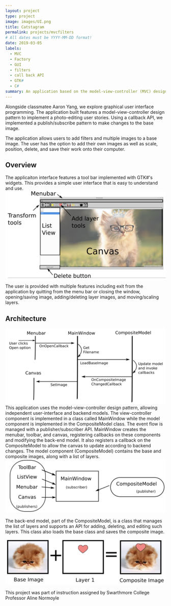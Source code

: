 ```yaml
---
layout: project
type: project
image: images/UI.png
title: Catstagram
permalink: projects/mvcfilters
# All dates must be YYYY-MM-DD format!
date: 2019-03-05
labels:
  - MVC
  - Factory
  - GUI
  - filters
  - call back API
  - GTK#
  - C#
summary: An application based on the model-view-controller (MVC) design pattern. This project dives into graphical user interface (GUI) programming along with a call back API to allow the user to filter their pictures and add layer images.
---
```


Alongside classmatee Aaron Yang, we explore graphical user interface programming. The application built features a model-view-controller design pattern to implement a photo-editing user stories. Using a callback API, we implemented a publish/subscribe pattern to make changes to the base image. 

The application allows users to add filters and multiple images to a base image. The user has the option to add their own images as well as scale, position, delete, and save their work onto their computer. 

## Overview 

The applicaiton interface features a tool bar implemented with GTK#'s widgets. This provides a simple user interface that is easy to understand and use. 
<img class="ui medium right floated rounded image" src="../images/UI.png">

The user is provided with multiple features including exit from the application by quitting from the menu bar or closing the window, opening/saving image, adding/deleting layer images, and moving/scaling layers. 

## Architecture
<img class="ui medium left floated rounded image" src="../images/mvc.png">
This application uses the model-view-controller design pattern, allowing independent user-interface and backend models. The view-controller component is implemented in a class called MainWindow while the model component is implemented in the CompositeModel class. The event flow is managed with a publisher/subscriber API. MainWindow creates the menubar, toolbar, and canvas, registering callbacks on these components and modifying the back-end model. It also registers a callback on the CompositeModel to allow the canvas to update according to backend changes. The model component (CompositeModel) contains the base and composite images, along with a list of layers. 
<img class="ui medium right floated rounded image" src="../images/pub.png">

The back-end model, part of the CompositeModel, is a class that manages the list of layers and supports an API for adding, deleting, and editing such layers. This class also loads the base class and saves the composite image.

<img class="ui medium floated rounded image" src="../images/meow.png">

This project was part of instruction assigned by Swarthmore College Professor Aline Normoyle 
